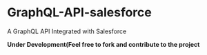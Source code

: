 # GraphQL-API-salesforce
A GraphQL API Integrated with Salesforce

**Under Development(Feel free to fork and contribute to the project**

